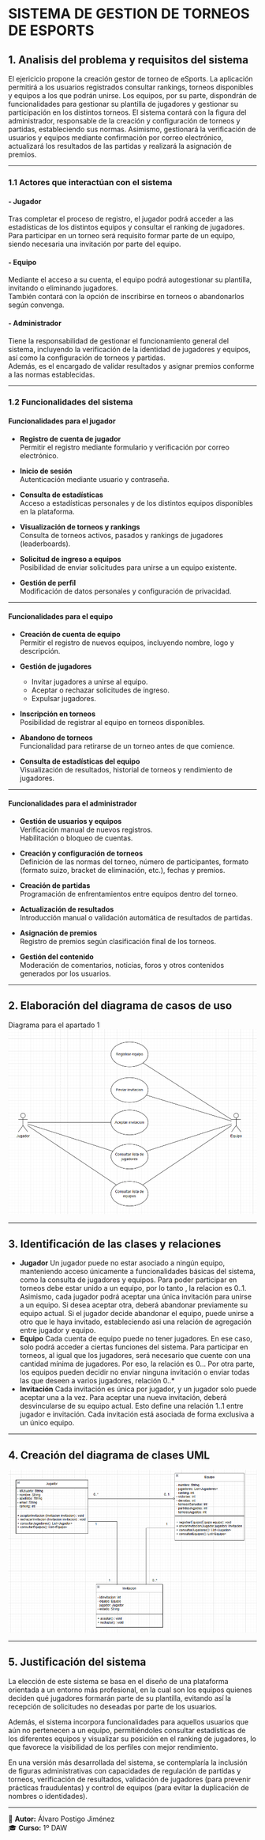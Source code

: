 # SISTEMA DE GESTION DE TORNEOS DE ESPORTS
## 1. Analisis del problema y requisitos del sistema
El ejericicio propone la creación gestor de torneo de eSports. La aplicación permitirá a los usuarios registrados consultar rankings, torneos disponibles y equipos a los que podrán unirse. Los equipos, por su parte, dispondrán de funcionalidades para gestionar su plantilla de jugadores y gestionar su participación en los distintos torneos. 
El sistema contará con la figura del administrador, responsable de la creación y configuración de torneos y partidas, estableciendo sus normas. Asimismo, gestionará la verificación de usuarios y equipos mediante confirmación por correo electrónico, actualizará los resultados de las partidas y realizará la asignación de premios.

---

### 1.1 Actores que interactúan con el sistema

#### - Jugador

Tras completar el proceso de registro, el jugador podrá acceder a las estadísticas de los distintos equipos y consultar el ranking de jugadores.  
Para participar en un torneo será requisito formar parte de un equipo, siendo necesaria una invitación por parte del equipo.

#### - Equipo

Mediante el acceso a su cuenta, el equipo podrá autogestionar su plantilla, invitando o eliminando jugadores.  
También contará con la opción de inscribirse en torneos o abandonarlos según convenga.

#### - Administrador

Tiene la responsabilidad de gestionar el funcionamiento general del sistema, incluyendo la verificación de la identidad de jugadores y equipos, así como la configuración de torneos y partidas.  
Además, es el encargado de validar resultados y asignar premios conforme a las normas establecidas.

---

### 1.2 Funcionalidades del sistema

#### Funcionalidades para el jugador

- **Registro de cuenta de jugador**  
  Permitir el registro mediante formulario y verificación por correo electrónico.

- **Inicio de sesión**  
  Autenticación mediante usuario y contraseña.

- **Consulta de estadísticas**  
  Acceso a estadísticas personales y de los distintos equipos disponibles en la plataforma.

- **Visualización de torneos y rankings**  
  Consulta de torneos activos, pasados y rankings de jugadores (leaderboards).

- **Solicitud de ingreso a equipos**  
  Posibilidad de enviar solicitudes para unirse a un equipo existente.

- **Gestión de perfil**  
  Modificación de datos personales y configuración de privacidad.

---

#### Funcionalidades para el equipo

- **Creación de cuenta de equipo**  
  Permitir el registro de nuevos equipos, incluyendo nombre, logo y descripción.

- **Gestión de jugadores**  
  - Invitar jugadores a unirse al equipo.  
  - Aceptar o rechazar solicitudes de ingreso.  
  - Expulsar jugadores.

- **Inscripción en torneos**  
  Posibilidad de registrar al equipo en torneos disponibles.

- **Abandono de torneos**  
  Funcionalidad para retirarse de un torneo antes de que comience.

- **Consulta de estadísticas del equipo**  
  Visualización de resultados, historial de torneos y rendimiento de jugadores.

---

#### Funcionalidades para el administrador

- **Gestión de usuarios y equipos**  
  Verificación manual de nuevos registros.  
  Habilitación o bloqueo de cuentas.

- **Creación y configuración de torneos**  
  Definición de las normas del torneo, número de participantes, formato (formato suizo, bracket de eliminación, etc.), fechas y premios.

- **Creación de partidas**  
  Programación de enfrentamientos entre equipos dentro del torneo.

- **Actualización de resultados**  
  Introducción manual o validación automática de resultados de partidas.

- **Asignación de premios**  
  Registro de premios según clasificación final de los torneos.

- **Gestión del contenido**  
  Moderación de comentarios, noticias, foros y otros contenidos generados por los usuarios.

---

## 2. Elaboración del diagrama de casos de uso

Diagrama para el apartado 1
![Diagrama de casos de uso UML](CasosDeUso.png)

---

## 3. Identificación de las clases y relaciones
- **Jugador**
Un jugador puede no estar asociado a ningún equipo, manteniendo acceso únicamente a funcionalidades básicas del sistema, como la consulta de jugadores y equipos.  Para poder participar en torneos debe estar unido a un equipo, por lo tanto , la relacion es 0..1.
Asimismo, cada jugador podrá aceptar una única invitación para unirse a un equipo. Si desea aceptar otra, deberá abandonar previamente su equipo actual.
Si el jugador decide abandonar el equipo, puede unirse a otro que le haya invitado, estableciendo asi una relación de agregación entre jugador y equipo.
- **Equipo**
Cada cuenta de equipo puede no tener jugadores. En ese caso, solo podrá acceder a ciertas funciones del sistema. Para participar en torneos, al igual que los jugadores, será necesario que cuente con una cantidad mínima de jugadores. Por eso, la relación es 0...
Por otra parte, los equipos pueden decidir no enviar ninguna invitación o enviar todas las que deseen a varios jugadores, relación 0..*
- **Invitación**
 Cada invitación es única por jugador, y un jugador solo puede aceptar una a la vez. Para aceptar una nueva invitación, deberá desvincularse de su equipo actual. Esto define una relación 1..1 entre jugador e invitación.
Cada invitación está asociada de forma exclusiva a un único equipo.


---


## 4. Creación del diagrama de clases UML

![Diagrama de clases UML](Clases.png)


---


## 5. Justificación del sistema
La elección de este sistema se basa en el diseño de una plataforma orientada a un entorno más profesional, en la cual son los equipos quienes deciden qué jugadores formarán parte de su plantilla, evitando así la recepción de solicitudes no deseadas por parte de los usuarios.

Además, el sistema incorpora funcionalidades para aquellos usuarios que aún no pertenecen a un equipo, permitiéndoles consultar estadísticas de los diferentes equipos y visualizar su posición en el ranking de jugadores, lo que favorece la visibilidad de los perfiles con mejor rendimiento.

En una versión más desarrollada del sistema, se contemplaría la inclusión de figuras administrativas con capacidades de regulación de partidas y torneos, verificación de resultados, validación de jugadores (para prevenir prácticas fraudulentas) y control de equipos (para evitar la duplicación de nombres o identidades).


---

📄 **Autor:** Álvaro Postigo Jiménez  
🎓 **Curso:** 1º DAW